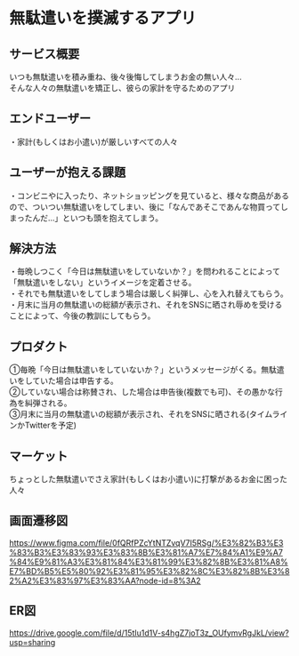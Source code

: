 # 無駄遣いを撲滅するアプリ

## サービス概要
いつも無駄遣いを積み重ね、後々後悔してしまうお金の無い人々...
<br>
そんな人々の無駄遣いを矯正し、彼らの家計を守るためのアプリ
<br>

## エンドユーザー
・家計(もしくはお小遣い)が厳しいすべての人々

## ユーザーが抱える課題
・コンビニやに入ったり、ネットショッピングを見ていると、様々な商品があるので、ついつい無駄遣いをしてしまい、後に「なんであそこであんな物買ってしまったんだ...」といつも頭を抱えてしまう。

## 解決方法
・毎晩しつこく「今日は無駄遣いをしていないか？」を問われることによって「無駄遣いをしない」というイメージを定着させる。
<br>
・それでも無駄遣いをしてしまう場合は厳しく糾弾し、心を入れ替えてもらう。
<br>
・月末に当月の無駄遣いの総額が表示され、それをSNSに晒され辱めを受けることによって、今後の教訓にしてもらう。

## プロダクト
①毎晩「今日は無駄遣いをしていないか？」というメッセージがくる。無駄遣いをしていた場合は申告する。
<br>
②していない場合は称賛され、した場合は申告後(複数でも可)、その愚かな行為を糾弾される。
<br>
③月末に当月の無駄遣いの総額が表示され、それをSNSに晒される(タイムラインかTwitterを予定)

## マーケット
ちょっとした無駄遣いでさえ家計(もしくはお小遣い)に打撃があるお金に困った人々

## 画面遷移図
https://www.figma.com/file/0fQRfPZcYtNTZvqV7I5RSg/%E3%82%B3%E3%83%B3%E3%83%93%E3%83%8B%E3%81%A7%E7%84%A1%E9%A7%84%E9%81%A3%E3%81%84%E3%81%99%E3%82%8B%E3%81%A8%E7%BD%B5%E5%80%92%E3%81%95%E3%82%8C%E3%82%8B%E3%82%A2%E3%83%97%E3%83%AA?node-id=8%3A2

## ER図
https://drive.google.com/file/d/15tIu1d1V-s4hgZ7joT3z_OUfymvRgJkL/view?usp=sharing
